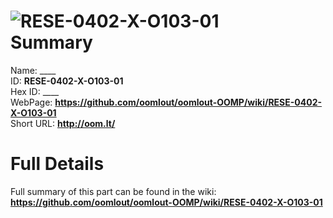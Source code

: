 
![RESE-0402-X-O103-01](https://github.com/oomlout/oomlout-OOMP/blob/master/parts/RESE-0402-X-O103-01/RESE-0402-X-O103-01_420.jpg)   
Summary
=================
  
Name: ____    
ID: __RESE-0402-X-O103-01__   
Hex ID: ____   
WebPage: __https://github.com/oomlout/oomlout-OOMP/wiki/RESE-0402-X-O103-01__   
Short URL: __http://oom.lt/__   

Full Details
==========================
Full summary of this part can be found in the wiki:   
__https://github.com/oomlout/oomlout-OOMP/wiki/RESE-0402-X-O103-01__    

